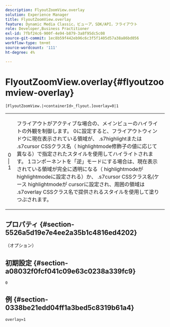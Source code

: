 ```yaml
---
description: FlyoutZoomView.overlay
solution: Experience Manager
title: FlyoutZoomView.overlay
feature: Dynamic Media Classic，ビューア，SDK/API，フライアウト
role: Developer,Business Practitioner
exl-id: 7fbf24c6-900f-4e94-b879-3a8f95dc5c08
source-git-commit: 1ec8b59f442eb96c6c3f5f1405d57a38a86bd056
workflow-type: tm+mt
source-wordcount: '111'
ht-degree: 4%

---
```


# FlyoutZoomView.overlay{#flyoutzoomview-overlay}

`[FlyoutZoomView.|<containerId>_flyout.]overlay=0|1`

<table id="table_D052090D052D4273B37872C0C7E09E4B"> 
 <tbody> 
  <tr> 
   <td colname="col1"> <p><span class="codeph"> 0 | 1</span> </p> </td> 
   <td colname="col2"> <p> フライアウトがアクティブな場合の、メインビューのハイライトの外観を制御します。 <span class="codeph"> 0</span>に設定すると、フライアウトウィンドウに現在表示されている領域が、 <span class="codeph"> .s7highlight</span>または<span class="codeph"> .s7cursor</span> CSSクラス名（ <span class="codeph"> highlightmode</span>修飾子の値に応じて異なる）で指定されたスタイルを使用してハイライトされます。 <span class="codeph"> 1</span>コンポーネントを「逆」モードにする場合は、現在表示されている領域が完全に透明になる（<span class="codeph"> highlightmode</span>が<span class="codeph"> highlightmode</span>に設定される）か、<span class="codeph"> .s7cursor</span> CSSクラス名(ケース<span class="codeph"> highlightmode</span>が<span class="codeph"> cursor</span>に設定され、周囲の領域は<span class="codeph"> .s7overlay</span> CSSクラス名で提供されるスタイルを使用して塗りつぶされます。 </p> </td> 
  </tr> 
 </tbody> 
</table>

## プロパティ {#section-5526a5d19e7e4ee2a35b1c4816ed4202}

（オプション）

## 初期設定 {#section-a08032f0fcf041c09e63c0238a339fc9}

`0`

## 例 {#section-0338be21edd04ff1a3bed5c8319b61a4}

`overlay=1`
